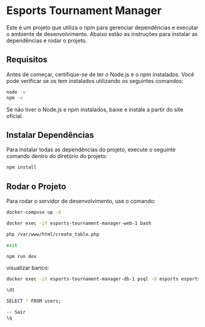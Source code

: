 # Esports Tournament Manager
Este é um projeto que utiliza o npm para gerenciar dependências e executar o ambiente de desenvolvimento. Abaixo estão as instruções para instalar as dependências e rodar o projeto.

## Requisitos

Antes de começar, certifique-se de ter o Node.js e o npm instalados. Você pode verificar se os tem instalados utilizando os seguintes comandos:

```bash
node -v
npm -v
```

Se não tiver o Node.js e npm instalados, baixe e instale a partir do site oficial.


## Instalar Dependências

Para instalar todas as dependências do projeto, execute o seguinte comando dentro do diretório do projeto:

```bash
npm install
```


## Rodar o Projeto

Para rodar o servidor de desenvolvimento, use o comando:
```bash
docker-compose up -d

docker exec -it esports-tournament-manager-web-1 bash

php /var/www/html/create_table.php

exit

npm run dev
```

visualizar banco:

```bash
docker exec -it esports-tournament-manager-db-1 psql -U esports esports_db

\dt

SELECT * FROM users;

-- Sair
\q
```


